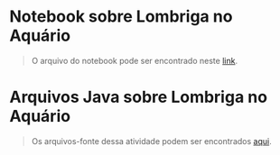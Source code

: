 # Notebook sobre Lombriga no Aquário
> O arquivo do notebook pode ser encontrado neste [link](notebook/lab-lombriga.ipynb).

# Arquivos Java sobre Lombriga no Aquário
> Os arquivos-fonte dessa atividade podem ser encontrados [aqui](src/mc322/lab03).
